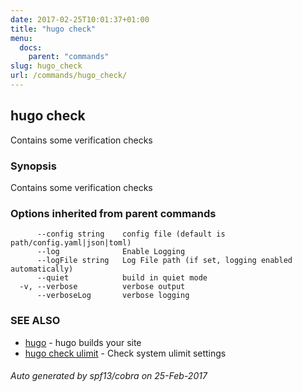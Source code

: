 ```yaml
---
date: 2017-02-25T10:01:37+01:00
title: "hugo check"
menu:
  docs:
    parent: "commands"
slug: hugo_check
url: /commands/hugo_check/
---
```

## hugo check

Contains some verification checks

### Synopsis


Contains some verification checks

### Options inherited from parent commands

```
      --config string    config file (default is path/config.yaml|json|toml)
      --log              Enable Logging
      --logFile string   Log File path (if set, logging enabled automatically)
      --quiet            build in quiet mode
  -v, --verbose          verbose output
      --verboseLog       verbose logging
```

### SEE ALSO
* [hugo](/commands/hugo/)	 - hugo builds your site
* [hugo check ulimit](/commands/hugo_check_ulimit/)	 - Check system ulimit settings

###### Auto generated by spf13/cobra on 25-Feb-2017
